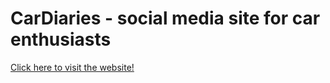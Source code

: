 # CarDiaries - social media site for car enthusiasts
[Click here to visit the website!](cardiaries.ahmed.games)

